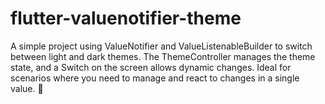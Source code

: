# flutter-valuenotifier-theme
A simple project using ValueNotifier and ValueListenableBuilder to switch between light and dark themes. The ThemeController manages the theme state, and a Switch on the screen allows dynamic changes. Ideal for scenarios where you need to manage and react to changes in a single value. 🚀
